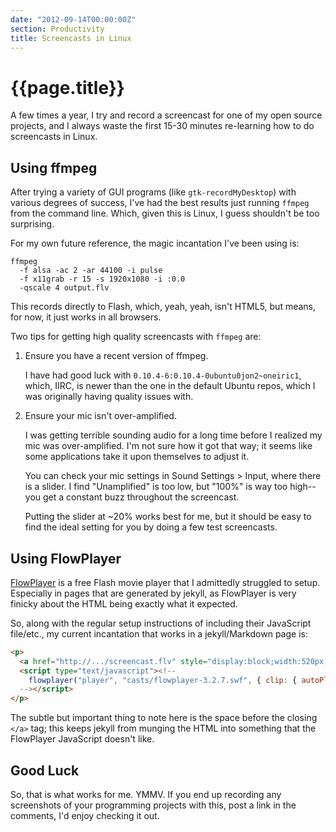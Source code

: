 ```yaml
---
date: "2012-09-14T00:00:00Z"
section: Productivity
title: Screencasts in Linux
---
```


{{page.title}}
==============

A few times a year, I try and record a screencast for one of my open source projects, and I always waste the first 15-30 minutes re-learning how to do screencasts in Linux.

Using ffmpeg
------------

After trying a variety of GUI programs (like `gtk-recordMyDesktop`) with various degrees of success, I've had the best results just running `ffmpeg` from the command line. Which, given this is Linux, I guess shouldn't be too surprising.

For my own future reference, the magic incantation I've been using is:

    ffmpeg
      -f alsa -ac 2 -ar 44100 -i pulse
      -f x11grab -r 15 -s 1920x1080 -i :0.0
      -qscale 4 output.flv

This records directly to Flash, which, yeah, yeah, isn't HTML5, but means, for now, it just works in all browsers.

Two tips for getting high quality screencasts with `ffmpeg` are:

1. Ensure you have a recent version of ffmpeg.

   I have had good luck with `0.10.4-6:0.10.4-0ubuntu0jon2~oneiric1`, which, IIRC, is newer than the one in the default Ubuntu repos, which I was originally having quality issues with.

2. Ensure your mic isn't over-amplified.

   I was getting terrible sounding audio for a long time before I realized my mic was over-amplified. I'm not sure how it got that way; it seems like some applications take it upon themselves to adjust it.

   You can check your mic settings in Sound Settings > Input, where there is a slider. I find "Unamplified" is too low, but "100%" is way too high--you get a constant buzz throughout the screencast.
   
   Putting the slider at ~20% works best for me, but it should be easy to find the ideal setting for you by doing a few test screencasts.

Using FlowPlayer
----------------

[FlowPlayer](http://flowplayer.org/) is a free Flash movie player that I admittedly struggled to setup. Especially in pages that are generated by jekyll, as FlowPlayer is very finicky about the HTML being exactly what it expected.

So, along with the regular setup instructions of including their JavaScript file/etc., my current incantation that works in a jekyll/Markdown page is:

```html
<p>
  <a href="http://.../screencast.flv" style="display:block;width:520px;height:330px;margin-left:1em;" id="player"> </a>
  <script type="text/javascript"><!-- 
    flowplayer("player", "casts/flowplayer-3.2.7.swf", { clip: { autoPlay: false } });
  --></script>
</p>
```

The subtle but important thing to note here is the space before the closing `</a>` tag; this keeps jekyll from munging the HTML into something that the FlowPlayer JavaScript doesn't like.

Good Luck
---------

So, that is what works for me. YMMV. If you end up recording any screenshots of your programming projects with this, post a link in the comments, I'd enjoy checking it out.


